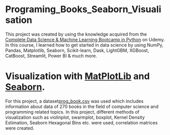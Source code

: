 # Programing_Books_Seaborn_Visualisation
This project was created by using the knowledge acquired from the [Complete Data Science & Machine Learning Bootcamp in Python](https://www.udemy.com/course/data-science-bootcamp-in-python/) on Udemy. In this course, I learned how to get started in data science by using NumPy, Pandas, Matplotlib, Seaborn, Scikit-learn, Dask, LightGBM, XGBoost, CatBoost, Streamlit, Power BI & much more.
# Visualization with [MatPlotLib](https://github.com/matplotlib/matplotlib) and [Seaborn](https://seaborn.pydata.org/).
For this project, a dataset[prog_book.csv](https://www.kaggle.com/thomaskonstantin/top-270-rated-computer-science-programing-books?select=prog_book.csv) was used which includes information about data of 270 books in the field of computer science and programming related topics. In this project, different methods of visualization such as violinplot, swarmplot, boxplot, Kernel Density Estimation, Seaborn Hexagonal Bins etc. were used, correlation matrices were created. 
